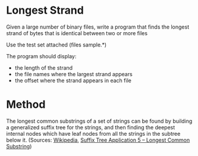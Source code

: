 # Longest Strand
Given a large number of binary files, write a program that finds the
longest strand of bytes that is identical between two or more files

Use the test set attached (files sample.*)

The program should display:
- the length of the strand
- the file names where the largest strand appears
- the offset where the strand appears in each file

# Method
The longest common substrings of a set of strings can be found by building a generalized suffix tree for the strings, and then finding the deepest internal nodes which have leaf nodes from all the strings in the subtree below it. (Sources: [Wikipedia](https://en.wikipedia.org/wiki/Longest_common_substring_problem), [Suffix Tree Application 5 – Longest Common Substring](https://www.geeksforgeeks.org/suffix-tree-application-5-longest-common-substring-2/))
